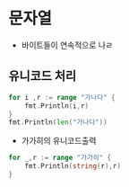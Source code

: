 # 문자열
- 바이트들이 연속적으로 나ㄹ

## 유니코드 처리
```go
for i ,r := range "가나다" {
    fmt.Println(i,r)
}
fmt.Println(len("가나다"))
```
- 가가히의 유니코드출력
```go
for _,r := range "가가히" {
    fmt.Println(string(r),r)
}
```